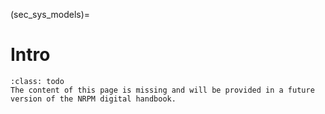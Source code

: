 (sec_sys_models)=
# Intro

```{admonition} Under construction
:class: todo
The content of this page is missing and will be provided in a future version of the NRPM digital handbook.
```